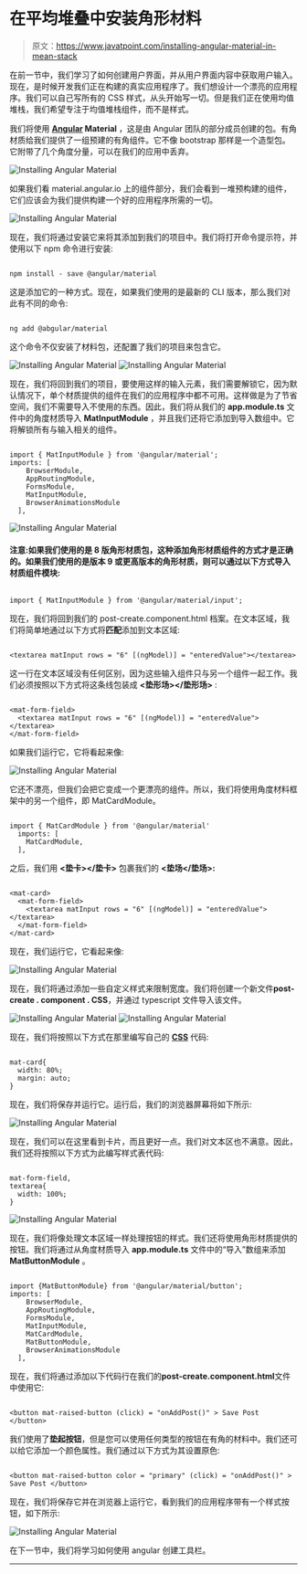 # 在平均堆叠中安装角形材料

> 原文：<https://www.javatpoint.com/installing-angular-material-in-mean-stack>

在前一节中，我们学习了如何创建用户界面，并从用户界面内容中获取用户输入。现在，是时候开发我们正在构建的真实应用程序了。我们想设计一个漂亮的应用程序。我们可以自己写所有的 CSS 样式，从头开始写一切。但是我们正在使用均值堆栈，我们希望专注于均值堆栈组件，而不是样式。

我们将使用 **[Angular](https://www.javatpoint.com/angularjs-tutorial) Material** ，这是由 Angular 团队的部分成员创建的包。有角材质给我们提供了一组预建的有角组件。它不像 bootstrap 那样是一个造型包。它附带了几个角度分量，可以在我们的应用中丢弃。

![Installing Angular Material](img/7a81b09c1e932f8a2557f6cf05ba6b1b.png)

如果我们看 material.angular.io 上的组件部分，我们会看到一堆预构建的组件，它们应该会为我们提供构建一个好的应用程序所需的一切。

![Installing Angular Material](img/cd407e6bc32af18f0d0538308c4773d0.png)

现在，我们将通过安装它来将其添加到我们的项目中。我们将打开命令提示符，并使用以下 npm 命令进行安装:

```

npm install - save @angular/material

```

这是添加它的一种方式。现在，如果我们使用的是最新的 CLI 版本，那么我们对此有不同的命令:

```

ng add @abgular/material

```

这个命令不仅安装了材料包，还配置了我们的项目来包含它。

![Installing Angular Material](img/c89820180ab175c27064d94bf277f511.png)
![Installing Angular Material](img/29b8ad4ee5340f086a6354ac1ad25a55.png)

现在，我们将回到我们的项目，要使用这样的输入元素，我们需要解锁它，因为默认情况下，单个材质提供的组件在我们的应用程序中都不可用。这样做是为了节省空间，我们不需要导入不使用的东西。因此，我们将从我们的 **app.module.ts** 文件中的角度材质导入 **MatInputModule** ，并且我们还将它添加到导入数组中。它将解锁所有与输入相关的组件。

```

import { MatInputModule } from '@angular/material';  
imports: [
    BrowserModule,
    AppRoutingModule,
    FormsModule,
    MatInputModule,
    BrowserAnimationsModule
  ],

```

![Installing Angular Material](img/6cd7d6ae1ff77f1894cb000cde77ec55.png)

#### 注意:如果我们使用的是 8 版角形材质包，这种添加角形材质组件的方式才是正确的。如果我们使用的是版本 9 或更高版本的角形材质，则可以通过以下方式导入材质组件模块:

```

import { MatInputModule } from '@angular/material/input'; 

```

现在，我们将回到我们的 post-create.component.html 档案。在文本区域，我们将简单地通过以下方式将**匹配**添加到文本区域:

```

<textarea matInput rows = "6" [(ngModel)] = "enteredValue"></textarea>

```

这一行在文本区域没有任何区别，因为这些输入组件只与另一个组件一起工作。我们必须按照以下方式将这条线包装成 **<垫形场></垫形场>** :

```

<mat-form-field>
  <textarea matInput rows = "6" [(ngModel)] = "enteredValue"></textarea>
</mat-form-field>

```

如果我们运行它，它将看起来像:

![Installing Angular Material](img/00ea0294d9fbe3ecfbc172c63a99f8de.png)

它还不漂亮，但我们会把它变成一个更漂亮的组件。所以，我们将使用角度材料框架中的另一个组件，即 MatCardModule。

```

import { MatCardModule } from '@angular/material'
  imports: [
    MatCardModule,
  ],

```

之后，我们用 **<垫卡></垫卡>** 包裹我们的 **<垫场</垫场>:**

```

<mat-card>
  <mat-form-field>
    <textarea matInput rows = "6" [(ngModel)] = "enteredValue"></textarea>
  </mat-form-field>
</mat-card>

```

现在，我们运行它，它看起来像:

![Installing Angular Material](img/4a43a3e08ce9db7eec139f2008582bf8.png)

现在，我们将通过添加一些自定义样式来限制宽度。我们将创建一个新文件**post-create . component . CSS**，并通过 typescript 文件导入该文件。

![Installing Angular Material](img/185ef8117da213ab15deedb33126cc0c.png)
![Installing Angular Material](img/010e85ffc545da606c1413de71e43417.png)

现在，我们将按照以下方式在那里编写自己的 **[CSS](https://www.javatpoint.com/css-tutorial)** 代码:

```

mat-card{
  width: 80%;
  margin: auto;
}

```

现在，我们将保存并运行它。运行后，我们的浏览器屏幕将如下所示:

![Installing Angular Material](img/ef4c95d5b71ff5a3a39dcc7bb8db39f9.png)

现在，我们可以在这里看到卡片，而且更好一点。我们对文本区也不满意。因此，我们还将按照以下方式为此编写样式表代码:

```

mat-form-field,
textarea{
  width: 100%;
}

```

![Installing Angular Material](img/1184594345cbb197f54e7575a8d1c44a.png)

现在，我们将像处理文本区域一样处理按钮的样式。我们还将使用角形材质提供的按钮。我们将通过从角度材质导入 **app.module.ts** 文件中的“导入”数组来添加 **MatButtonModule** 。

```

import {MatButtonModule} from '@angular/material/button';
imports: [
    BrowserModule,
    AppRoutingModule,
    FormsModule,
    MatInputModule,
    MatCardModule,
    MatButtonModule,
    BrowserAnimationsModule
  ],

```

现在，我们将通过添加以下代码行在我们的**post-create.component.html**文件中使用它:

```

<button mat-raised-button (click) = "onAddPost()" > Save Post </button>

```

我们使用了**垫起按钮**，但是您可以使用任何类型的按钮在有角的材料中。我们还可以给它添加一个颜色属性。我们通过以下方式为其设置原色:

```

<button mat-raised-button color = "primary" (click) = "onAddPost()" > Save Post </button>

```

现在，我们将保存它并在浏览器上运行它，看到我们的应用程序带有一个样式按钮，如下所示:

![Installing Angular Material](img/25292ec1429cb36ba8b085d45683d541.png)

在下一节中，我们将学习如何使用 angular 创建工具栏。

* * *